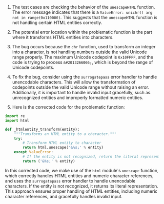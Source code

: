 1. The test cases are checking the behavior of the `unescapeHTML` function. The error message indicates that there is a `ValueError: unichr() arg not in range(0x110000)`. This suggests that the `unescapeHTML` function is not handling certain HTML entities correctly.

2. The potential error location within the problematic function is the part where it transforms HTML entities into characters.

3. The bug occurs because the `chr` function, used to transform an integer into a character, is not handling numbers outside the valid Unicode range properly. The maximum Unicode codepoint is `0x10FFFF`, and the code is trying to process `&#2013266066;`, which is beyond the range of Unicode codepoints.

4. To fix the bug, consider using the `surrogatepass` error handler to handle unencodable characters. This will allow the transformation of codepoints outside the valid Unicode range without raising an error. Additionally, it is important to handle invalid input gracefully, such as unrecognized entities and improperly formatted numeric entities.

5. Here is the corrected code for the problematic function:

```python
import re
import html

def _htmlentity_transform(entity):
    """Transforms an HTML entity to a character."""
    try:
        # Transform HTML entity to character
        return html.unescape('&%s;' % entity)
    except ValueError:
        # If the entity is not recognized, return the literal representation
        return ('&%s;' % entity)
```

In this corrected code, we make use of the `html` module's `unescape` function, which correctly handles HTML entities and numeric character references, and uses the `surrogatepass` error handler to handle unencodable characters. If the entity is not recognized, it returns its literal representation. This approach ensures proper handling of HTML entities, including numeric character references, and gracefully handles invalid input.